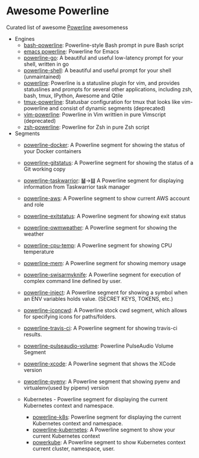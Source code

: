 # Awesome Powerline

Curated list of awesome [Powerline](https://github.com/powerline/powerline) awesomeness

- Engines
  - [bash-powerline](https://github.com/riobard/bash-powerline): Powerline-style Bash prompt in pure Bash script
  - [emacs powerline](https://github.com/milkypostman/powerline): Powerline for Emacs
  - [powerline-go](https://github.com/justjanne/powerline-go): A beautiful and useful low-latency prompt for your shell, written in go
  - [powerline-shell](https://github.com/milkbikis/powerline-shell): A beautiful and useful prompt for your shell (unmaintained)
  - [powerline](https://github.com/Lokaltog/powerline): Powerline is a statusline plugin for vim, and provides statuslines and prompts for several other applications, including zsh, bash, tmux, IPython, Awesome and Qtile
  - [tmux-powerline](https://github.com/erikw/tmux-powerline): Statusbar configuration for tmux that looks like vim-powerline and consist of dynamic segments (deprecated)
  - [vim-powerline](https://github.com/Lokaltog/vim-powerline): Powerline in Vim writtien in pure Vimscript (deprecated)
  - [zsh-powerline](https://github.com/riobard/zsh-powerline): Powerline for Zsh in pure Zsh script
- Segments
  - [powerline-docker](https://github.com/adrianmo/powerline-docker): A Powerline segment for showing the status of your Docker containers
  - [powerline-gitstatus](https://github.com/jaspernbrouwer/powerline-gitstatus): A Powerline segment for showing the status of a Git working copy
  
  - [powerline-taskwarrior](https://github.com/Zebradil/powerline-taskwarrior): ䷡→䷆ A Powerline segment for displaying information from Taskwarrior task manager
  - [powerline-aws](https://github.com/sireliah/powerline-aws): A Powerline segment to show current AWS account and role
  - [powerline-exitstatus](https://github.com/shimtom/powerline-exitstatus): A Powerline segment for showing exit status
  - [powerline-owmweather](https://github.com/DeepSpace2/powerline-owmweather): A Powerline segment for showing the weather
  - [powerline-cpu-temp](https://github.com/DCsunset/powerline-cpu-temp): A Powerline segment for showing CPU temperature
  - [powerline-mem](https://github.com/mKaloer/powerline_mem_segment): A Powerline segment for showing memory usage
  - [powerline-swisarmyknife](https://github.com/mdtrooper/powerline_swissarmyknife): A Powerline segment for execution of complex command line defined by user.
  - [powerline-inject](https://github.com/shadowbq/powerline-inject): A Powerline segment for showing a symbol when an ENV variables holds value. (SECRET KEYS, TOKENS, etc.)
  - [powerline-iconcwd](https://github.com/pronobis/powerline_iconcwd): A Powerline stock cwd segment, which allows for specifying icons for paths/folders.
  - [powerline-travis-ci](https://github.com/DeepSpace2/powerline-travis-ci): A Powerline segment for showing travis-ci results.
  - [powerline-pulseaudio-volume](https://github.com/gmagno/powerline_pulseaudio_volume_segment): Powerline PulseAudio Volume Segment
  - [powerline-xcode](https://github.com/phatblat/powerline-xcodeversion): A Powerline segment that shows the XCode version
  - [pwoerline-pyenv](https://github.com/15cm/powerline-pyenv): A Powerline segment that showing pyenv and virtualenv(used by pipenv) version
  - Kubernetes - Powerline segment for displaying the current Kubernetes context and namespace.
    - [powerline-k8s](https://github.com/j4ckofalltrades/powerline-k8s):  Powerline segment for displaying the current Kubernetes context and namespace.
    - [powerline-kubernetes](https://github.com/so0k/powerline-kubernetes): A Powerline segment to show your current Kubernetes context
    - [powerkube](https://github.com/d2iq-shadowbq/powerkube-fork): A Powerline segment to show Kubernetes context current cluster, namespace, user.
